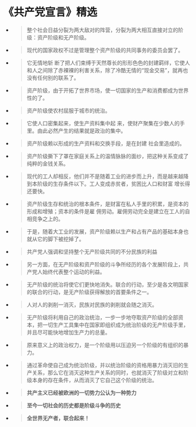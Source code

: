 # 《共产党宣言》精选

* > 整个社会日益分裂为两大敌对的阵营，分裂为两大相互直接对立的阶级：资产阶级和无产阶级。

* > 现代的国家政权不过是管理整个资产阶级的共同事务的委员会罢了。

* > 它无情地斩 断了把人们束缚于天然尊长的形形色色的封建羁绊，它使人和人之间除了赤裸裸的利害关系，除了冷酷无情的“现金交易”，就再也没有任何别的联系了。

* > 资产阶级，由于开拓了世界市场，使一切国家的生产和消费都成为世界性的了。

* > 资产阶级使农村屈服于城市的统治。

* > 它使人口密集起来，使生产资料集中起 来，使财产聚集在少数人的手里。由此必然产生的结果就是政治的集中。

* > 资产阶级赖以形成的生产资料和交换手段，是在封建
  > 社会里造成的。

* > 资产阶级撕下了罩在家庭关系上的温情脉脉的面纱，把这种关系变成了纯粹的金钱关系。

* > 现代的工人却相反，他们并不是随着工业的进步而上升，而是越来越降到本阶级的生存条件以下。工人变成赤贫者，贫困比人口和财富 增长得还要快。

* > 资产阶级生存和统治的根本条件，是财富在私人手里的积累，是资本的形成和增殖；资本的条件是雇 佣劳动。雇佣劳动完全是建立在工人的自相竞争之上的。

* > 于是，随着大工业的发展，资产阶级赖以生产和占有产品的基础本身也就从它的脚下被挖掉了。

* > 共产党人强调和坚持整个无产阶级共同的不分民族的利益

* > 另一方面，在无产阶级和资产阶级的斗争所经历的各个发展阶段上，共产党人始终代表整个运动的利益。

* > 无产阶级的统治将使它们更快地消失。联合的行动，至少是各文明国家的联合的行动，是无产阶级获得解放的首要条件之一。

* > 人对人的剥削一消灭，民族对民族的剥削就会随之消灭。

* > 无产阶级将利用自己的政治统治，一步一步地夺取资产阶级的全部资本，把一切生产工具集中在国家即组织成为统治阶级的无产阶级手里，并且尽可能快地增加生产力的总量。

* > 原来意义上的政治权力，是一个阶级用以压迫另一个阶级的有组织的暴力。

* > 通过革命使自己成为统治阶级，并以统治阶级的资格用暴力消灭旧的生产关系，那么它在消灭这种生产关系的同时，也就消灭了阶级对立和阶级本身的存在条件，从而消灭了它自己这个阶级的统治。

* > **共产主义已经被欧洲的一切势力公认为一种势力**

* > **至今一切社会的历史都是阶级斗争的历史**

* > **全世界无产者，联合起来！**
